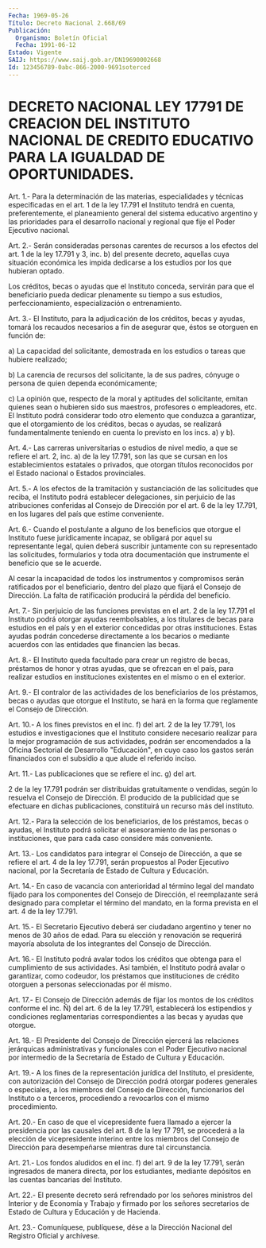 ```yaml
---
Fecha: 1969-05-26
Título: Decreto Nacional 2.668/69
Publicación:
  Organismo: Boletín Oficial
  Fecha: 1991-06-12
Estado: Vigente
SAIJ: https://www.saij.gob.ar/DN19690002668
Id: 123456789-0abc-866-2000-9691soterced
---
```

# DECRETO NACIONAL LEY 17791 DE CREACION DEL INSTITUTO NACIONAL DE CREDITO EDUCATIVO PARA LA IGUALDAD DE OPORTUNIDADES.

<a id="1"></a>
Art. 1.- Para la determinación de las materias, especialidades y técnicas  especificadas  en  el  art.  1  de  la  ley  17.791  el Instituto   tendrá  en  cuenta,  preferentemente,  el  planeamiento general del  sistema  educativo argentino y las prioridades para el desarrollo  nacional  y  regional   que  fije  el  Poder  Ejecutivo nacional.

<a id="2"></a>
Art. 2.- Serán consideradas personas carentes de recursos a los efectos  del  art.  1  de  la  ley 17.791 y 3, inc. b) del presente decreto, aquellas cuya situación  económica  les impida dedicarse a los estudios por los que hubieran optado.

Los  créditos,  becas o ayudas que el Instituto  conceda,  servirán para que el beneficiario  pueda  dedicar plenamente su tiempo a sus estudios,  perfeccionamiento,  especialización    o  entrenamiento.

<a id="3"></a>
Art.  3.-  El Instituto, para la adjudicación de los créditos, becas y ayudas, tomará  los  recaudos  necesarios a fin de asegurar que, éstos se otorguen en función de:

a)  La  capacidad del solicitante, demostrada  en  los  estudios  o tareas que hubiere realizado;

b) La carencia  de  recursos  del  solicitante,  la  de sus padres, cónyuge o persona de quien dependa económicamente;

c) La opinión que, respecto de la moral y aptitudes del solicitante,  emitan  quienes  sean  o  hubieren sido sus maestros, profesores o empleadores, etc. El Instituto  podrá  considerar todo otro  elemento  que  conduzca a garantizar, que el otorgamiento  de los  créditos,  becas  o   ayudas,  se  realizará  fundamentalmente teniendo en cuenta lo previsto en los incs. a) y b).

<a id="4"></a>
Art. 4.- Las carreras universitarias o estudios de nivel medio, a que  se  refiere el art. 2, inc. a) de la ley 17.791, son las que se  cursan  en  los  establecimientos  estatales  o  privados,  que otorgan títulos  reconocidos  por  el  Estado  nacional  o  Estados provinciales.

<a id="5"></a>
Art. 5.- A los efectos de la tramitación y sustanciación de las solicitudes que reciba, el Instituto podrá establecer delegaciones,  sin  perjuicio  de  las  atribuciones  conferidas al Consejo  de  Dirección  por  el  art.  6  de la ley 17.791, en  los lugares del país que estime conveniente.

<a id="6"></a>
Art.  6.-  Cuando el postulante a alguno de los beneficios que otorgue el Instituto  fuese  jurídicamente incapaz, se obligará por aquel su representante legal,  quien  deberá  suscribir  juntamente con  su  representado  las  solicitudes,  formularios  y  toda otra documentación que instrumente el beneficio que se le acuerde.

Al  cesar  la  incapacidad  de todos los instrumentos y compromisos serán ratificados por el beneficiario,  dentro del plazo que fijará el  Consejo  de  Dirección. La falta de ratificación  producirá  la pérdida del beneficio.

<a id="7"></a>
Art. 7.- Sin perjuicio de las funciones previstas en el art. 2 de la  ley  17.791 el Instituto podrá otorgar ayudas reembolsables, a los titulares  de becas para estudios en el país y en el exterior concedidas por otras  instituciones. Estas ayudas podrán concederse directamente a los becarios  o  mediante acuerdos con las entidades que financien las becas.

<a id="8"></a>
Art. 8.- El Instituto queda facultado para crear un registro de becas,  préstamos  de  honor  y otras ayudas, que se ofrezcan en el país,  para realizar estudios en  instituciones  existentes  en  el mismo o en el exterior.

<a id="9"></a>
Art.  9.- El contralor de las actividades de los beneficiarios de los préstamos,  becas o ayudas que otorgue el Instituto, se hará en la forma que reglamente el Consejo de Dirección.

<a id="10"></a>
Art. 10.- A los fines previstos en el inc. f) del art. 2 de la ley  17.791,  los  estudios  e  investigaciones  que  el  Instituto considere  necesario  realizar  para  la  mejor programación de sus actividades,  podrán  ser  encomendados a la Oficina  Sectorial  de Desarrollo "Educación", en cuyo  caso  los gastos serán financiados con el subsidio a que alude el referido inciso.

<a id="11"></a>
Art. 11.- Las publicaciones que se refiere el inc. g) del art.

2  de  la  ley  17.791  podrán  ser  distribuidas  gratuitamente  o vendidas,  según  lo resuelva el Consejo de Dirección. El producido de  la  publicidad  que   se  efectuare  en  dichas  publicaciones, constituirá un recurso más del instituto.

<a id="12"></a>
Art.  12.-  Para  la  selección  de  los beneficiarios, de los préstamos,  becas  o  ayudas,  el  Instituto  podrá   solicitar  el asesoramiento de las personas o instituciones, que para  cada  caso considere más conveniente.

<a id="13"></a>
Art. 13.- Los candidatos para integrar el Consejo de Dirección, a que  se  refiere  el art. 4 de la ley 17.791, serán propuestos al Poder Ejecutivo nacional,  por la Secretaría de Estado de Cultura y Educación.

<a id="14"></a>
Art. 14.- En caso de vacancia con anterioridad al término legal del  mandato  fijado para los componentes del Consejo de Dirección, el reemplazante  será  designado  para  completar  el  término  del mandato,  en  la  forma  prevista  en  el  art. 4 de la ley 17.791.

<a id="15"></a>
Art.  15.-  El  Secretario  Ejecutivo  deberá  ser  ciudadano argentino  y  tener no menos de 30 años de edad. Para su elección y renovación se requerirá  mayoría  absoluta  de  los integrantes del Consejo de Dirección.

<a id="16"></a>
Art.  16.-  El  Instituto  podrá avalar todos los créditos que obtenga para el cumplimiento de sus  actividades.  Así  también, el Instituto  podrá  avalar o garantizar, como codeudor, los préstamos que instituciones de  crédito otorguen a personas seleccionadas por él mismo.

<a id="17"></a>
Art. 17.- El Consejo de Dirección además de fijar los montos de los  créditos  conforme  el  inc.  Ñ)  del art. 6 de la ley 17.791, establecerá    los    estipendios  y  condiciones    reglamentarias correspondientes a las becas y ayudas que otorgue.

<a id="18"></a>
Art.  18.- El Presidente del Consejo de Dirección ejercerá las relaciones jerárquicas  administrativas  y funcionales con el Poder Ejecutivo  nacional por intermedio de la Secretaría  de  Estado  de Cultura y Educación.

<a id="19"></a>
Art.  19.-  A  los  fines  de  la  representación jurídica del Instituto,  el  presidente,  con  autorización    del   Consejo  de Dirección  podrá  otorgar  poderes  generales o especiales,  a  los miembros del Consejo de Dirección, funcionarios  del  Instituto o a terceros,  procediendo  a  revocarlos  con  el mismo procedimiento.

<a id="20"></a>
Art.  20.-  En  caso  de que el vicepresidente fuera llamado a ejercer la presidencia por las  causales  del  art.  8 de la ley 17 791,  se  procederá a la elección de vicepresidente interino  entre los miembros  del  Consejo  de Dirección para desempeñarse mientras dure tal circunstancia.

<a id="21"></a>
Art.  21.-  Los fondos aludidos en el inc. f) del art. 9 de la ley 17.791, serán ingresados de manera directa, por los estudiantes,  mediante  depósitos  en  las  cuentas  bancarias  del Instituto.

<a id="22"></a>
Art.  22.- El presente decreto será refrendado por los señores ministros del  Interior  y  de Economía y Trabajo y firmado por los señores  secretarios  de  Estado   de  Cultura  y  Educación  y  de Hacienda.

<a id="23"></a>
Art. 23.- Comuníquese, publíquese, dése a la Dirección Nacional del Registro Oficial y archívese.